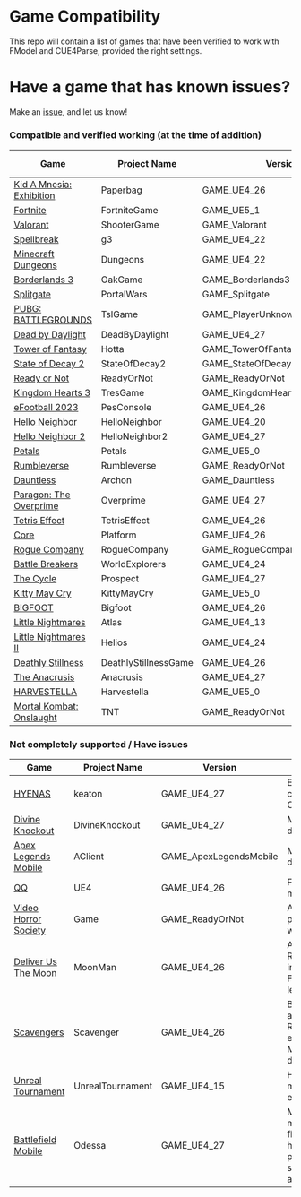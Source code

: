 # Game Compatibility
This repo will contain a list of games that have been verified to work with FModel and CUE4Parse, provided the right settings.

# Have a game that has known issues?
Make an [issue](https://github.com/FModel/Game-Compatibility/issues/new/choose), and let us know!

### Compatible and verified working (at the time of addition)
| Game | Project Name | Version | Mappings File |
| --- | --- | --- | --- |
| [Kid A Mnesia: Exhibition](https://store.epicgames.com/en-US/p/kid-a-mnesia-exhibition) | Paperbag | GAME_UE4_26 |
| [Fortnite](https://store.epicgames.com/en-US/p/fortnite) | FortniteGame | GAME_UE5_1 |
| [Valorant](https://store.epicgames.com/en-US/p/valorant) | ShooterGame | GAME_Valorant |
| [Spellbreak](https://store.epicgames.com/en-US/p/spellbreak) | g3 | GAME_UE4_22 |
| [Minecraft Dungeons](https://store.steampowered.com/app/1672970/Minecraft_Dungeons/) | Dungeons | GAME_UE4_22 |
| [Borderlands 3](https://store.epicgames.com/en-US/p/borderlands-3) | OakGame | GAME_Borderlands3 |
| [Splitgate](https://store.steampowered.com/app/677620/Splitgate/) | PortalWars | GAME_Splitgate |
| [PUBG: BATTLEGROUNDS](https://store.steampowered.com/app/578080/PUBG_BATTLEGROUNDS/) | TslGame | GAME_PlayerUnknownsBattlegrounds |
| [Dead by Daylight](https://store.epicgames.com/en-US/p/dead-by-daylight) | DeadByDaylight | GAME_UE4_27 |
| [Tower of Fantasy](https://store.steampowered.com/app/2064650/Tower_of_Fantasy/) | Hotta | GAME_TowerOfFantasy |
| [State of Decay 2](https://store.steampowered.com/app/495420/State_of_Decay_2_Juggernaut_Edition/) | StateOfDecay2 | GAME_StateOfDecay2 |
| [Ready or Not](https://store.steampowered.com/app/1144200/Ready_or_Not/) | ReadyOrNot | GAME_ReadyOrNot |
| [Kingdom Hearts 3](https://store.epicgames.com/en-US/p/kingdom-hearts-iii) | TresGame | GAME_KingdomHearts3 |
| [eFootball 2023](http://store.steampowered.com/app/1665460/eFootball_2023/) | PesConsole | GAME_UE4_26 |
| [Hello Neighbor](https://store.steampowered.com/app/521890/Hello_Neighbor/) | HelloNeighbor | GAME_UE4_20 |
| [Hello Neighbor 2](https://store.steampowered.com/app/1321680/Hello_Neighbor_2/) | HelloNeighbor2 | GAME_UE4_27 |
| [Petals](https://petalsgame.itch.io/petals) | Petals | GAME_UE5_0 | [Mapping](https://github.com/OutTheShade/Unreal-Mappings-Archive/raw/main/Petals/Mappings.usmap) |
| [Rumbleverse](https://store.epicgames.com/en-US/p/rumbleverse) | Rumbleverse | GAME_ReadyOrNot |
| [Dauntless](https://store.epicgames.com/en-US/p/dauntless) | Archon | GAME_Dauntless |
| [Paragon: The Overprime](https://store.epicgames.com/en-US/p/paragon-the-overprime-0bca60) | Overprime | GAME_UE4_27 |
| [Tetris Effect](https://store.steampowered.com/app/1003590/Tetris_Effect_Connected/) | TetrisEffect | GAME_UE4_26 |
| [Core](https://store.epicgames.com/en-US/p/core) | Platform | GAME_UE4_26 |
| [Rogue Company](https://store.epicgames.com/en-US/p/rogue-company) | RogueCompany | GAME_RogueCompany |
| [Battle Breakers](https://store.epicgames.com/en-US/p/battle-breakers) | WorldExplorers | GAME_UE4_24 |
| [The Cycle](https://store.epicgames.com/en-US/p/thecycle) | Prospect | GAME_UE4_27 |
| [Kitty May Cry](https://store.steampowered.com/app/2123100/Kitty_May_Cry/) | KittyMayCry | GAME_UE5_0 |
| [BIGFOOT](https://store.steampowered.com/app/509980/BIGFOOT/) | Bigfoot | GAME_UE4_26 |
| [Little Nightmares](https://store.steampowered.com/app/424840/Little_Nightmares/) | Atlas | GAME_UE4_13 |
| [Little Nightmares II](https://store.steampowered.com/app/860510/Little_Nightmares_II/) | Helios | GAME_UE4_24 |
| [Deathly Stillness](https://store.steampowered.com/app/1727650/Deathly_Stillness/) | DeathlyStillnessGame | GAME_UE4_26 |
| [The Anacrusis](https://store.steampowered.com/app/1120480/The_Anacrusis/) | Anacrusis | GAME_UE4_27 |
| [HARVESTELLA](https://store.steampowered.com/app/1816300/HARVESTELLA/) | Harvestella | GAME_UE5_0 | [Mapping](https://github.com/OutTheShade/Unreal-Mappings-Archive/raw/main/Harvestella/Mappings.usmap) |
| [Mortal Kombat: Onslaught](https://play.google.com/store/apps/details?id=com.wb.goog.mk.rpg2021) | TNT | GAME_ReadyOrNot |

### Not completely supported / Have issues
| Game | Project Name | Version | Issue |
| --- | --- | --- | --- |
| [HYENAS](https://store.steampowered.com/app/1989910/HYENAS/) | keaton | GAME_UE4_27 | Every asset causes a CLR crash |
| [Divine Knockout](https://store.steampowered.com/app/1294660/Divine_Knockout_DKO/) | DivineKnockout | GAME_UE4_27 | Meshes don't load |
| [Apex Legends Mobile](https://play.google.com/store/apps/details?id=com.ea.gp.apexlegendsmobilefps) | AClient | GAME_ApexLegendsMobile | Meshes don't load |
| [QQ](https://play.google.com/store/apps/details?id=com.tencent.mobileqq) | UE4 | GAME_UE4_26 | FPakInfo modification |
| [Video Horror Society](https://store.epicgames.com/en-US/p/vhs) | Game | GAME_ReadyOrNot | Alternate pak GUIDs with keys |
| [Deliver Us The Moon](https://store.steampowered.com/app/428660/Deliver_Us_The_Moon/) | MoonMan | GAME_UE4_26 | Asset Registry invalid FString length |
| [Scavengers](https://store.steampowered.com/app/1183940/Scavengers/) | Scavenger | GAME_UE4_26 | Blueprints and Asset Registry errors & Meshes don't load |
| [Unreal Tournament](https://store.epicgames.com/en-US/p/unreal-tournament) | UnrealTournament | GAME_UE4_15 | Highly modified engine |
| [Battlefield Mobile](https://play.google.com/store/apps/details?id=com.ea.gp.odessa) | Odessa | GAME_UE4_27 | Missing mappings file (if you have it, please supply it in an issue) |

